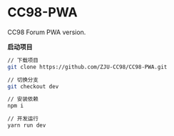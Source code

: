 # CC98-PWA

CC98 Forum PWA version.

**启动项目**
```sh
// 下载项目
git clone https://github.com/ZJU-CC98/CC98-PWA.git

// 切换分支
git checkout dev

// 安装依赖
npm i

// 开发运行
yarn run dev
```

